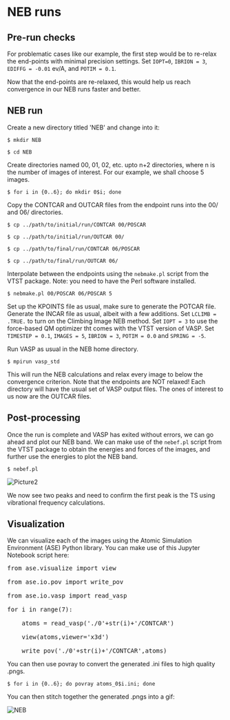 # NEB runs

## Pre-run checks

For problematic cases like our example, the first step would be to re-relax the end-points with minimal precision settings. Set ```IOPT=0```, ```IBRION = 3```, ```EDIFFG = -0.01``` ev/A, and ```POTIM = 0.1```.

Now that the end-points are re-relaxed, this would help us reach convergence in our NEB runs faster and better.

## NEB run

Create a new directory titled 'NEB' and change into it:

```$ mkdir NEB```

```$ cd NEB```

Create directories named 00, 01, 02, etc. upto n+2 directories, where n  is the number of images of interest. For our example, we shall choose 5 images.

```$ for i in {0..6}; do mkdir 0$i; done```

Copy the CONTCAR and OUTCAR files from the endpoint runs into the 00/ and 06/ directories.

```$ cp ../path/to/initial/run/CONTCAR 00/POSCAR```

```$ cp ../path/to/initial/run/OUTCAR 00/```

```$ cp ../path/to/final/run/CONTCAR 06/POSCAR```

```$ cp ../path/to/final/run/OUTCAR 06/```

Interpolate between the endpoints using the ```nebmake.pl``` script from the VTST package. Note: you need to have the Perl software installed.

```$ nebmake.pl 00/POSCAR 06/POSCAR 5```

Set up the KPOINTS file as usual, make sure to generate the POTCAR file. Generate the INCAR file as usual, albeit with a few additions. Set ```LCLIMB = .TRUE.``` to turn on the Climbing Image NEB method. Set ```IOPT = 3``` to use the force-based QM optimizer tht comes with the VTST version of VASP. Set ```TIMESTEP = 0.1```, ```IMAGES = 5```, ```IBRION = 3```, ```POTIM = 0.0``` and ```SPRING = -5```.

Run VASP as usual in the NEB home directory.

```$ mpirun vasp_std```

This will run the NEB calculations and relax every image to below the convergence criterion. Note that the endpoints are NOT relaxed! Each directory will have the usual set of VASP output files. The ones of interest to us now are the OUTCAR files.

## Post-processing

Once the run is complete and VASP has exited without errors, we can go ahead and plot our NEB band. We can make use of the ```nebef.pl``` script from the VTST package to obtain the energies and forces of the images, and further use the energies to plot the NEB band.

```$ nebef.pl```

![Picture2](https://user-images.githubusercontent.com/97717818/150759808-ce092e86-46cd-4821-8152-5e93854bf2c1.png)

We now see two peaks and need to confirm the first peak is the TS using vibrational frequency calculations.

## Visualization

We can visualize each of the images using the Atomic Simulation Environment (ASE) Python library. You can make use of this Jupyter Notebook script here:

<pre>
from ase.visualize import view<br>
from ase.io.pov import write_pov<br>
from ase.io.vasp import read_vasp<br>
for i in range(7): <br>
&emsp;&emsp;&emsp;&emsp;atoms = read_vasp('./0'+str(i)+'/CONTCAR') <br>
&emsp;&emsp;&emsp;&emsp;view(atoms,viewer='x3d') <br>
&emsp;&emsp;&emsp;&emsp;write_pov('./0'+str(i)+'/CONTCAR',atoms)
</pre>

You can then use povray to convert the generated .ini files to high quality .pngs.

```$ for i in {0..6}; do povray atoms_0$i.ini; done```

You can then stitch together the generated .pngs into a gif:

![NEB](https://user-images.githubusercontent.com/97717818/151387937-8b3cd4c9-713e-4414-b58f-51fdec896d94.gif)
